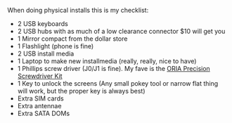 When doing physical installs this is my checklist:
* 2 USB keyboards
* 2 USB hubs with as much of a low clearance connector $10 will get you
* 1 Mirror compact from the dollar store
* 1 Flashlight (phone is fine)
* 2 USB install media
* 1 Laptop to make new installmedia (really, really, nice to have)
* 1 Phillips screw driver (J0/J1 is fine). My fave is the [ORIA Precision Screwdriver Kit](https://www.amazon.com/ORIA-Screwdriver-Professional-Precision-Smartphone/dp/B01E16J6RQ)
* 1 Key to unlock the screens (Any small pokey tool or narrow flat thing will work, but the proper key is always best)
* Extra SIM cards
* Extra antennae
* Extra SATA DOMs 

